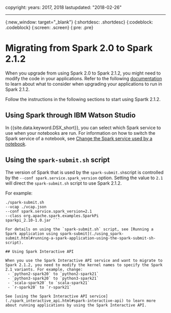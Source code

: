 copyright:
  years: 2017, 2018
lastupdated: "2018-02-26"

---

<!-- Attribute definitions -->
{:new_window: target="_blank"}
{:shortdesc: .shortdesc}
{:codeblock: .codeblock}
{:screen: .screen}
{:pre: .pre}

# Migrating from Spark 2.0 to Spark 2.1.2

When you upgrade from using Spark 2.0 to Spark 2.1.2, you might need to modify the code in your applications. Refer to the following [documentation](./ts_spark_212_updates.html#what-you-need-to-consider-when-upgrading-to-spark-2-1-2) to learn about what to consider when upgrading your applications to run in Spark 2.1.2.

Follow the instructions in the following sections to start using Spartk 2.1.2.

## Using Spark through IBM Watson Studio

In {{site.data.keyword.DSX_short}}, you can select which Spark service to use when your notebooks are run. For information on how to switch the Spark service of a notebook, see [Change the Spark service used by a notebook](https://dataplatform.ibm.com/docs/content/analyze-data/change-spark-service.html?context=wdp).

## Using the `spark-submit.sh`  script

The version of Spark that is used by the `spark-submit.sh`script  is controlled by the `--conf spark.service.spark_version` option. Setting the value to `2.1` will direct the `spark-submit.sh` script to use Spark 2.1.2.

For example:
```
./spark-submit.sh
--vcap ./vcap.json
--conf spark.service.spark_version=2.1
--class org.apache.spark.examples.SparkPi
sparkpi_2.10-1.0.jar ```

For details on using the `spark-submit.sh` script, see [Running a Spark application using spark-submit](./using_spark-submit.html#running-a-spark-application-using-the-spark-submit-sh-script).

## Using Spark Interactive API

When you use the Spark Interactive API service and want to migrate to Spark 2.1.2, you need to modify the kernel names to specify the Spark 2.1 variants. For example, change:
 - `python2-spark20` to `python2-spark21`
 - `python3-spark20` to `python3-spark21`
 - `scala-spark20` to `scala-spark21`
 - `r-spark20` to `r-spark21`

See [using the Spark Interactive API service](./spark_interactive_api.html#spark-interactive-api) to learn more about running applications by using the Spark Interactive API.
